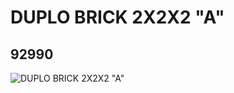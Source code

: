 # DUPLO BRICK 2X2X2 "A"
## 92990
![DUPLO BRICK 2X2X2 "A"](https://lc-www-live-s.legocdn.com/media/bricks/5/2/4599574.jpg)